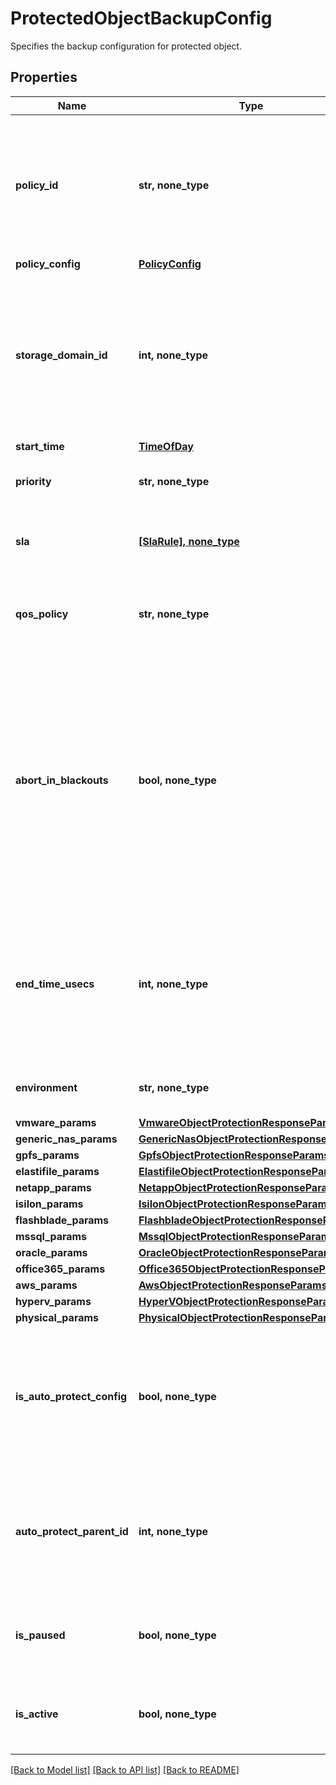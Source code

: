 # ProtectedObjectBackupConfig

Specifies the backup configuration for protected object.

## Properties
Name | Type | Description | Notes
------------ | ------------- | ------------- | -------------
**policy_id** | **str, none_type** | Specifies the unique id of the Protection Policy. The Policy settings will be attached with every object and will be used in backup. | [optional] 
**policy_config** | [**PolicyConfig**](PolicyConfig.md) |  | [optional] 
**storage_domain_id** | **int, none_type** | Specifies the Storage Domain (View Box) ID where the object backup will be taken. This is not required if Cloud archive direct is benig used. | [optional] 
**start_time** | [**TimeOfDay**](TimeOfDay.md) |  | [optional] 
**priority** | **str, none_type** | Specifies the priority for the objects backup. | [optional] 
**sla** | [**[SlaRule], none_type**](SlaRule.md) | Specifies the SLA parameters for list of objects. | [optional] 
**qos_policy** | **str, none_type** | Specifies whether object backup will be written to HDD or SSD. | [optional] 
**abort_in_blackouts** | **bool, none_type** | Specifies whether currently executing object backup should abort if a blackout period specified by a policy starts. Available only if the selected policy has at least one blackout period. Default value is false. | [optional] 
**end_time_usecs** | **int, none_type** | Specifies the end time in micro seconds for this Protection Group. If this is not specified, the Protection Group won&#39;t be ended. | [optional] 
**environment** | **str, none_type** | Specifies the environment for current object. | [optional] 
**vmware_params** | [**VmwareObjectProtectionResponseParams**](VmwareObjectProtectionResponseParams.md) |  | [optional] 
**generic_nas_params** | [**GenericNasObjectProtectionResponseParams**](GenericNasObjectProtectionResponseParams.md) |  | [optional] 
**gpfs_params** | [**GpfsObjectProtectionResponseParams**](GpfsObjectProtectionResponseParams.md) |  | [optional] 
**elastifile_params** | [**ElastifileObjectProtectionResponseParams**](ElastifileObjectProtectionResponseParams.md) |  | [optional] 
**netapp_params** | [**NetappObjectProtectionResponseParams**](NetappObjectProtectionResponseParams.md) |  | [optional] 
**isilon_params** | [**IsilonObjectProtectionResponseParams**](IsilonObjectProtectionResponseParams.md) |  | [optional] 
**flashblade_params** | [**FlashbladeObjectProtectionResponseParams**](FlashbladeObjectProtectionResponseParams.md) |  | [optional] 
**mssql_params** | [**MssqlObjectProtectionResponseParams**](MssqlObjectProtectionResponseParams.md) |  | [optional] 
**oracle_params** | [**OracleObjectProtectionResponseParams**](OracleObjectProtectionResponseParams.md) |  | [optional] 
**office365_params** | [**Office365ObjectProtectionResponseParams**](Office365ObjectProtectionResponseParams.md) |  | [optional] 
**aws_params** | [**AwsObjectProtectionResponseParams**](AwsObjectProtectionResponseParams.md) |  | [optional] 
**hyperv_params** | [**HyperVObjectProtectionResponseParams**](HyperVObjectProtectionResponseParams.md) |  | [optional] 
**physical_params** | [**PhysicalObjectProtectionResponseParams**](PhysicalObjectProtectionResponseParams.md) |  | [optional] 
**is_auto_protect_config** | **bool, none_type** | Specifies whether or not this configuration is applied to an autoprotected object rather than this specific object. | [optional] 
**auto_protect_parent_id** | **int, none_type** | Specifies the parent ID of the object which the backup configuration is applied to if this is an auto protect config. | [optional] 
**is_paused** | **bool, none_type** | Specifies whether or not protection has been paused on this object. | [optional] 
**is_active** | **bool, none_type** | Specifies whether or not protection has been deactivated on this object. | [optional] 

[[Back to Model list]](../README.md#documentation-for-models) [[Back to API list]](../README.md#documentation-for-api-endpoints) [[Back to README]](../README.md)


